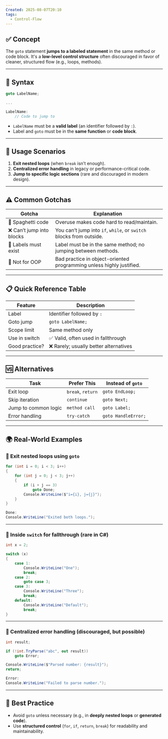```yaml
---
Created: 2025-08-07T20:10
tags:
  - Control-Flow
---
```

## ✅ Concept

The `goto` statement **jumps to a labeled statement** in the same method or code block. It's a **low-level control structure** often discouraged in favor of cleaner, structured flow (e.g., loops, methods).

---

## 🧠 Syntax

```C#
goto LabelName;

...

LabelName:
    // Code to jump to
```

- `LabelName` must be a **valid label** (an identifier followed by `:`).
- Label and `goto` must be in the **same function** or **code block**.

---

## 🔄 Usage Scenarios

1. **Exit nested loops** (when `break` isn’t enough).
2. **Centralized error handling** in legacy or performance-critical code.
3. **Jump to specific logic sections** (rare and discouraged in modern design).

---

## ⚠️ Common Gotchas

|Gotcha|Explanation|
|---|---|
|🚫 Spaghetti code|Overuse makes code hard to read/maintain.|
|❌ Can’t jump into blocks|You can’t jump into `if`, `while`, or `switch` blocks from outside.|
|📍 Labels must exist|Label must be in the same method; no jumping between methods.|
|🚫 Not for OOP|Bad practice in object-oriented programming unless highly justified.|

---

## 📋 Quick Reference Table

|Feature|Description|
|---|---|
|Label|Identifier followed by `:`|
|Goto jump|`goto LabelName;`|
|Scope limit|Same method only|
|Use in switch|✅ Valid, often used in fallthrough|
|Good practice?|❌ Rarely; usually better alternatives|

---

## 🆚 Alternatives

|Task|Prefer This|Instead of `goto`|
|---|---|---|
|Exit loop|`break`, `return`|`goto EndLoop;`|
|Skip iteration|`continue`|`goto Next;`|
|Jump to common logic|`method call`|`goto Label;`|
|Error handling|`try-catch`|`goto HandleError;`|

---

## 🌍 Real-World Examples

### 🔁 Exit nested loops using `goto`

```C#
for (int i = 0; i < 3; i++)
{
    for (int j = 0; j < 3; j++)
    {
        if (i + j == 3)
            goto Done;
        Console.WriteLine($"i={i}, j={j}");
    }
}

Done:
Console.WriteLine("Exited both loops.");
```

---

### 🧠 Inside `switch` for fallthrough (rare in C#)

```C#
int x = 2;

switch (x)
{
    case 1:
        Console.WriteLine("One");
        break;
    case 2:
        goto case 3;
    case 3:
        Console.WriteLine("Three");
        break;
    default:
        Console.WriteLine("Default");
        break;
}
```

---

### 🚨 Centralized error handling (discouraged, but possible)

```C#
int result;

if (!int.TryParse("abc", out result))
    goto Error;

Console.WriteLine($"Parsed number: {result}");
return;

Error:
Console.WriteLine("Failed to parse number.");
```

---

## 🧼 Best Practice

- Avoid `goto` unless necessary (e.g., in **deeply nested loops** or **generated code**).
- Use **structured control** (`for`, `if`, `return`, `break`) for readability and maintainability.